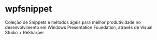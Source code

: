 # wpfsnippet
Coleção de Snippets e métodos ágeis para melhor produtividade no desenvolvimento em Windows Presentation Foundation, através de Visual Studio + ReSharper
